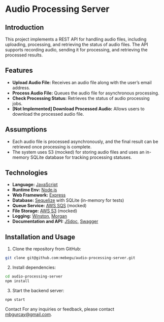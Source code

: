 # Audio Processing Server

## Introduction

This project implements a REST API for handling audio files, including uploading, processing, and retrieving the status of audio files. The API supports recording audio, sending it for processing, and retrieving the processed results.

## Features

- **Upload Audio File:** Receives an audio file along with the user’s email address.
- **Process Audio File:** Queues the audio file for asynchronous processing.
- **Check Processing Status:** Retrieves the status of audio processing jobs.
- **[Not Implemented] Download Processed Audio:** Allows users to download the processed audio file.

## Assumptions

- Each audio file is processed asynchronously, and the final result can be retrieved once processing is complete.
- The system uses S3 (mocked) for storing audio files and uses an in-memory SQLite database for tracking processing statuses.

## Technologies

- **Language:** [JavaScript](https://developer.mozilla.org/en-US/docs/Web/JavaScript)
- **Runtime Env:** [Node.js](https://nodejs.org/en)
- **Web Framework:** [Express](https://www.npmjs.com/package/express)
- **Database:** [Sequelize](https://sequelize.org/) with SQLite (in-memory for tests)
- **Queue Service:** [AWS SQS](https://aws.amazon.com/sqs/) (mocked)
- **File Storage:** [AWS S3](https://aws.amazon.com/s3/) (mocked)
- **Logging:** [Winston](https://www.npmjs.com/package/winston), [Morgan](https://www.npmjs.com/package/morgan)
- **Documentation and API:** [JSdoc](https://jsdoc.app/), [Swagger](https://swagger.io/)

## Installation and Usage

1. Clone the repository from GitHub:

```bash
git clone git@github.com:mebegu/audio-processing-server.git
```

2. Install dependencies:

```bash
cd audio-processing-server
npm install
```

3. Start the backend server:

```bash
npm start
```

Contact
For any inquiries or feedback, please contact mbgurcay@gmail.com.